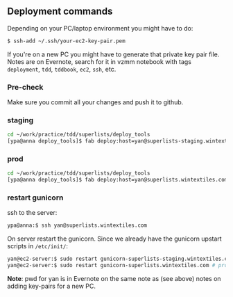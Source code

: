 ## Deployment commands

Depending on your PC/laptop environment you might have to do:
```bash
$ ssh-add ~/.ssh/your-ec2-key-pair.pem
```
If you're on a new PC you might have to generate that private key pair file. Notes are on Evernote, search for it in vzmm notebook with tags `deployment`, `tdd`, `tddbook`, `ec2`, `ssh`, etc.

### Pre-check
Make sure you commit all your changes and push it to github.

### staging
```bash
cd ~/work/practice/tdd/superlists/deploy_tools
[ypa@anna deploy_tools]$ fab deploy:host=yan@superlists-staging.wintextiles.com
```

### prod
```bash
cd ~/work/practice/tdd/superlists/deploy_tools
[ypa@anna deploy_tools]$ fab deploy:host=yan@superlists.wintextiles.com
```

### restart gunicorn

ssh to the server:
```bash
ypa@anna:$ ssh yan@superlists.wintextiles.com
```
On server restart the gunicorn. Since we already have the gunicorn upstart scripts in `/etc/init/`:
```bash
yan@ec2-server:$ sudo restart gunicorn-superlists-staging.wintextiles.com # staging
yan@ec2-server:$ sudo restart gunicorn-superlists.wintextiles.com # prod
```
**Note**: pwd for yan is in Evernote on the same note as (see above) notes on adding key-pairs for a new PC.


